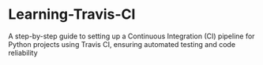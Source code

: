 # Learning-Travis-CI
A step-by-step guide to setting up a Continuous Integration (CI) pipeline for Python projects using Travis CI, ensuring automated testing and code reliability
